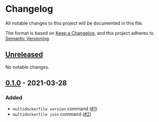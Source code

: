 # Changelog

All notable changes to this project will be documented in this file.

The format is based on [Keep a Changelog](https://keepachangelog.com/en/1.0.0/), and this project adheres to [Semantic Versioning](https://semver.org/spec/v2.0.0.html).


## [Unreleased]

No notable changes.


## [0.1.0] - 2021-03-28

### Added
- `multidockerfile version` command ([#1](https://github.com/haines/multidockerfile/pull/1))
- `multidockerfile join` command ([#2](https://github.com/haines/multidockerfile/pull/2))


[Unreleased]: https://github.com/haines/multidockerfile/compare/v0.1.0...HEAD
[0.1.0]: https://github.com/haines/multidockerfile/compare/20586c3eb00aad3dde1ca63eb47dcb14ae6372d5...v0.1.0
